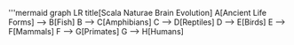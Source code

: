 <!--
 Copyright (c) 2024 David Such
 
 This software is released under the MIT License.
 https://opensource.org/licenses/MIT
-->

'''mermaid
graph LR
    title[Scala Naturae Brain Evolution]
    A[Ancient Life Forms] --> B[Fish]
    B --> C[Amphibians]
    C --> D[Reptiles]
    D --> E[Birds]
    E --> F[Mammals]
    F --> G[Primates]
    G --> H[Humans] 